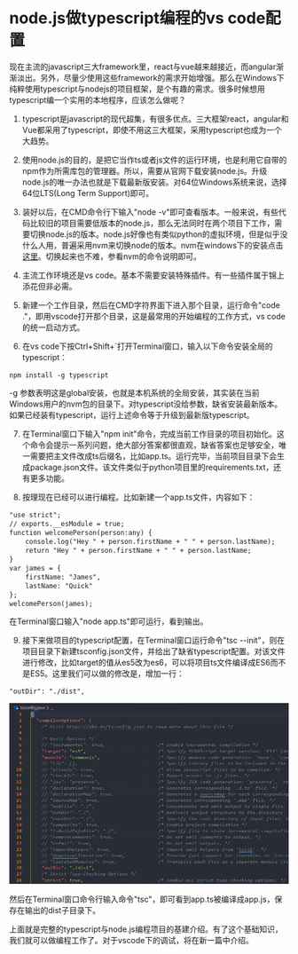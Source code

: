 # node.js做typescript编程的vs code配置

现在主流的javascript三大framework里，react与vue越来越接近，而angular渐渐淡出。另外，尽量少使用这些framework的需求开始增强。那么在Windows下纯粹使用typescript与nodejs的项目框架，是个有趣的需求。很多时候想用typescript编一个实用的本地程序，应该怎么做呢？

1. typescript是javascript的现代超集，有很多优点。三大框架react，angular和Vue都采用了typescript，即使不用这三大框架，采用typescript也成为一个大趋势。

2. 使用node.js的目的，是把它当作ts或者js文件的运行环境，也是利用它自带的npm作为所需库包的管理器。所以，需要从官网下载安装node.js。升级node.js的唯一办法也就是下载最新版安装。对64位Windows系统来说，选择64位LTS(Long Term Support)即可。

3. 装好以后，在CMD命令行下输入"node -v"即可查看版本。一般来说，有些代码比较旧的项目需要低版本的node.js，那么无法同时在两个项目下工作，需要切换node.js的版本。node.js好像也有类似python的虚拟环境，但是似乎没什么人用，普遍采用nvm来切换node的版本。nvm在windows下的安装点击[这里](https://github.com/coreybutler/nvm-windows)。切换起来也不难，参看nvm的命令说明即可。

4. 主流工作环境还是vs code。基本不需要安装特殊插件。有一些插件属于锦上添花但非必需。

5. 新建一个工作目录，然后在CMD字符界面下进入那个目录，运行命令"code ."，即用vscode打开那个目录，这是最常用的开始编程的工作方式，vs code的统一启动方式。

6. 在vs code下按Ctrl+Shift+`打开Terminal窗口，输入以下命令安装全局的typescript：

```
npm install -g typescript
```

-g 参数表明这是global安装，也就是本机系统的全局安装，其实装在当前Windows用户的nvm包的目录下。对typescript没给参数，缺省安装最新版本。如果已经装有typescript，运行上述命令等于升级到最新版typescript。

7. 在Terminal窗口下输入"npm init"命令，完成当前工作目录的项目初始化。这个命令会提示一系列问题，绝大部分答案都很直观，缺省答案也足够安全，唯一需要把主文件改成ts后缀名，比如app.ts。运行完毕，当前项目目录下会生成package.json文件。该文件类似于python项目里的requirements.txt，还有更多功能。

8. 按理现在已经可以进行编程。比如新建一个app.ts文件，内容如下：

```
"use strict";
// exports.__esModule = true;
function welcomePerson(person:any) {
    console.log("Hey " + person.firstName + " " + person.lastName);
    return "Hey " + person.firstName + " " + person.lastName;
}
var james = {
    firstName: "James",
    lastName: "Quick"
};
welcomePerson(james);
```

在Terminal窗口输入"node app.ts"即可运行，看到输出。

9. 接下来做项目的typescript配置，在Terminal窗口运行命令"tsc --init"，则在项目目录下新建tsconfig.json文件，并给出了缺省typescript配置。对该文件进行修改，比如target的值从es5改为es6，可以将项目ts文件编译成ES6而不是ES5。这里我们可以做的修改是，增加一行：

```
"outDir": "./dist",
```

![](2020-06-07-02-55-36.png)

然后在Terminal窗口命令行输入命令"tsc"，即可看到app.ts被编译成app.js，保存在输出的dist子目录下。

上面就是完整的typescript与node.js编程项目的基建介绍。有了这个基础知识，我们就可以做编程工作了。对于vscode下的调试，将在新一篇中介绍。
